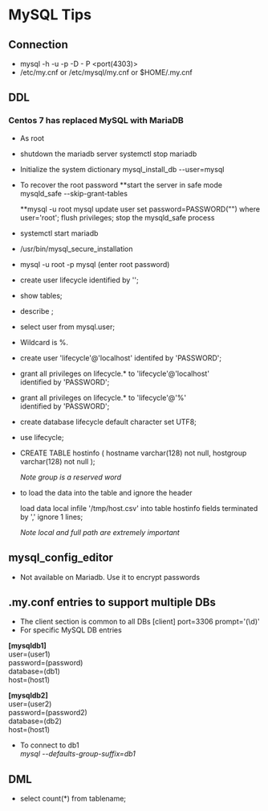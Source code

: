 # MySQL Tips

## Connection
 * mysql -h <host> -u <user> -p -D <dbname> - P <port(4303)>
 * /etc/my.cnf or /etc/mysql/my.cnf or $HOME/.my.cnf
 
## DDL

### Centos 7 has replaced MySQL with MariaDB
 * As root
 * shutdown the mariadb server
    systemctl stop mariadb

 * Initialize the system dictionary
   mysql_install_db --user=mysql
 
 * To recover the root password
    **start the server in safe mode
      mysqld_safe --skip-grant-tables

    **mysql -u root mysql
      update user set password=PASSWORD("<password>") where user='root';
      flush privileges;
      stop the mysqld_safe process
      
 * systemctl start mariadb
 * /usr/bin/mysql_secure_installation
 * mysql -u root -p mysql (enter root password)
 * create user lifecycle identified by '<password>';


 * show tables;
 * describe <tablename>;
 * select user from mysql.user;
 * Wildcard is %.

 * create user 'lifecycle'@'localhost' identifed by 'PASSWORD';
 * grant all privileges on lifecycle.* to 'lifecycle'@'localhost' \
   identified by 'PASSWORD';
 * grant all privileges on lifecycle.* to 'lifecycle'@'%' \
   identified by 'PASSWORD';
 * create database lifecycle default character set UTF8;

 * use lifecycle;
 * CREATE TABLE hostinfo (
      hostname    varchar(128) not null,
      hostgroup   varchar(128) not null
   );

   *Note group is a reserved word*

 * to load the data into the table and ignore the header

   load data local infile '/tmp/host.csv' into table hostinfo
    fields terminated by ',' ignore 1 lines;

    *Note local and full path are extremely important*

## mysql_config_editor
 * Not available on Mariadb. Use it to encrypt passwords

## .my.conf entries to support multiple DBs
 * The client section is common to all DBs
 [client]
 port=3306
 prompt='(\d)'
 * For specific MySQL DB entries
 
 **[mysqldb1]**  
  user=(user1)  
  password=(password)  
  database=(db1)  
  host=(host1)
 
 **[mysqldb2]**  
 user=(user2)  
 password=(password2)  
 database=(db2)  
 host=(host1)  
 
 * To connect to db1  
    _mysql --defaults-group-suffix=db1_

## DML
 * select count(*) from tablename;
